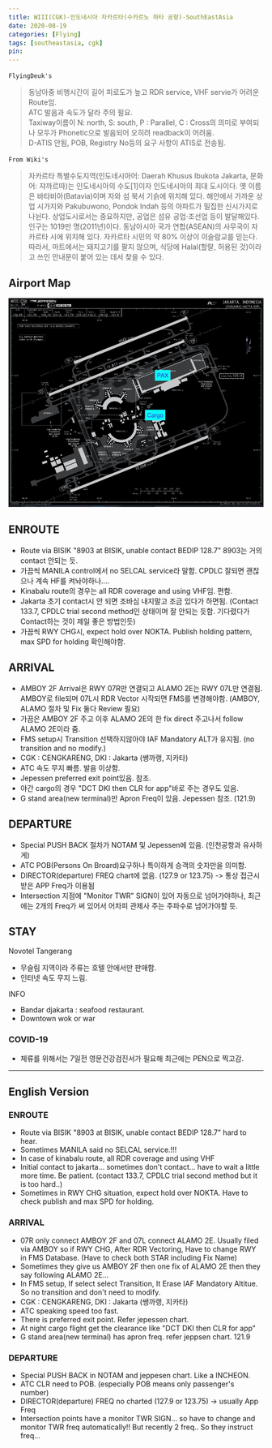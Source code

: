 ```yaml
---
title: WIII(CGK)-인도네시아 자카르타(수카르노 하타 공항)-SouthEastAsia
date: 2020-08-19
categories: [Flying]
tags: [southeastasia, cgk]
pin:
---
```



`FlyingDeuk's`
> 동남아중 비행시간이 길어 피로도가 높고 RDR service, VHF servie가 어려운 Route임.<br>
ATC 발음과 속도가 달라 주의 필요.<br>
Taxiway이름이 N: north, S: south, P : Parallel, C : Cross의 의미로 부여되나 모두가 Phonetic으로 발음되어 오히려 readback이 어려움.<br>
D-ATIS 안됨, POB, Registry No등의 요구 사항이 ATIS로 전송됨.

`From Wiki's`
>자카르타 특별수도지역(인도네시아어: Daerah Khusus Ibukota Jakarta, 문화어: 쟈까르따)는 인도네시아의 수도[1]이자 인도네시아의 최대 도시이다.
옛 이름은 바타비아(Batavia)이며 자와 섬 북서 기슭에 위치해 있다. 해안에서 가까운 상업 시가지와 Pakubuwono, Pondok Indah 등의 아파트가 밀집한 신시가지로 나뉜다. 상업도시로서는 중요하지만, 공업은 섬유 공업·조선업 등이 발달해있다. 인구는 1019만 명(2011년)이다. 동남아시아 국가 연합(ASEAN)의 사무국이 자카르타 시에 위치해 있다.
자카르타 시민의 약 80% 이상이 이슬람교를 믿는다. 따라서, 마트에서는 돼지고기를 팔지 않으며, 식당에 Halal(할랄, 허용된 것)이라고 쓰인 안내문이 붙어 있는 데서 찾을 수 있다.

## Airport Map
![cgk](/img/flying/airport/cgk_ap.jpg)

## ENROUTE
- Route via BISIK "8903 at BISIK, unable contact BEDIP 128.7" 8903는 거의 contact 안되는 듯.
- 가끔씩 MANILA control에서 no SELCAL service라 말함. CPDLC 잘되면 괜찮으나 계속 HF를 켜놔야하나....
- Kinabalu route의 경우는 all RDR coverage and using VHF임. 편함.
- Jakarta 초기 contact시 안 되면 조바심 내지말고 조금 있다가 하면됨. (Contact 133.7, CPDLC trial second method인 상태이며 잘 안되는 듯함. 기다렸다가 Contact하는 것이 제일 좋은 방법인듯)
- 가끔씩 RWY CHG시, expect hold over NOKTA. Publish holding pattern, max SPD for holding 확인해야함.

## ARRIVAL
- AMBOY 2F Arrival은 RWY 07R만 연결되고 ALAMO 2E는 RWY 07L만 연결됨. AMBOY로 file되며 07L시 RDR Vector 시작되면 FMS를 변경해야함. (AMBOY, ALAMO 절차 및 Fix 둘다 Review 필요)
- 가끔은 AMBOY 2F 주고 이후 ALAMO 2E의 한 fix direct 주고나서 follow ALAMO 2E이라 줌.
- FMS setup시 Transition 선택하지않아야 IAF Mandatory ALT가 유지됨. (no transition and no modify.)
- CGK : CENGKARENG, DKI : Jakarta (쌩까랭, 지카타)
- ATC 속도 무지 빠름. 발음 이상함.
- Jepessen preferred exit point있음. 참조.
- 야간 cargo의 경우 "DCT DKI then CLR for app"바로 주는 경우도 있음.
- G stand area(new terminal)만 Apron Freq이 있음. Jepessen 참조. (121.9)


## DEPARTURE
- Special PUSH BACK 절차가 NOTAM 및 Jepessen에 있음. (인천공항과 유사하게)
- ATC POB(Persons On Broard)요구하나 특이하게 승객의 숫자만을 의미함.
- DIRECTOR(departure) FREQ chart에 없음. (127.9 or 123.75) -> 통상 접근시 받은 APP Freq가 이용됨
- Intersection 지점에 "Monitor TWR" SIGN이 있어 자동으로 넘어가야하나, 최근에는 2개의 Freq가 써 있어서 어차피 관제사 주는 주파수로 넘어가야할 듯.

## STAY
Novotel Tangerang
- 무슬림 지역이라 주류는 호텔 안에서만 판매함.
- 인터넷 속도 무지 느림.

INFO
- Bandar djakarta : seafood restaurant.
- Downtown wok or war

### COVID-19
- 체류를 위해서는 7일전 영문건강검진서가 필요해 최근에는 PEN으로 찍고감.

------------

## English Version

### ENROUTE
- Route via BISIK "8903 at BISIK, unable contact BEDIP 128.7" hard to hear.
- Sometimes MANILA said no SELCAL service.!!!
- In case of kinabalu route, all RDR coverage and using VHF
- Initial contact to jakarta… sometimes don't contact… have to wait a little more time. Be patient. (contact 133.7, CPDLC trial second method but it is too hard..)
- Sometimes in RWY CHG situation, expect hold over NOKTA. Have to check publish and max SPD for holding.

### ARRIVAL
- 07R only connect AMBOY 2F and 07L connect ALAMO 2E. Usually filed via AMBOY so if RWY CHG, After RDR Vectoring, Have to change RWY in FMS Database. (Have to check both STAR including Fix Name)
- Sometimes they give us AMBOY 2F then one fix of ALAMO 2E then they say following ALAMO 2E…
- In FMS setup, If select select Transition, It Erase IAF Mandatory Altitue. So no transition and don't need to modify.
- CGK : CENGKARENG, DKI : Jakarta (쌩까랭, 지카타)
- ATC speaking speed too fast.
- There is preferred exit point. Refer jepessen chart.
- At night cargo flight get the clearance like "DCT DKI then CLR for app"
- G stand area(new terminal) has apron freq. refer jeppsen chart. 121.9

### DEPARTURE
- Special PUSH BACK in NOTAM and jeppesen chart. Like a INCHEON.
- ATC CLR need to POB. (especially POB means only passenger's number)
- DIRECTOR(departure) FREQ no charted (127.9 or 123.75) -> usually App Freq
- Intersection points have a monitor TWR SIGN… so have to change and monitor TWR freq automatically!! But recently 2 freq.. So they instruct freq...

